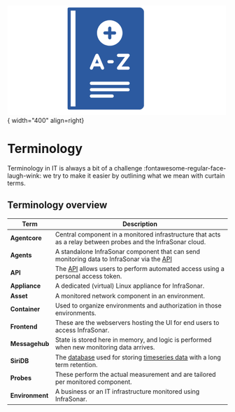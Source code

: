 ![Terminology](../images/application_terminology.png){ width="400" align=right}

# Terminology

Terminology in IT is always a bit of a challenge :fontawesome-regular-face-laugh-wink:
 we try to make it easier by outlining what we mean with curtain terms.

## Terminology overview

Term           | Description
---------------|----------------------------------------------------------
**Agentcore**  | Central component in a monitored infrastructure that acts as a relay between probes and the InfraSonar cloud.
**Agents**     | A standalone InfraSonar component that can send monitoring data to InfraSonar via the [API](../../api/overview)
**API**        | The [API](../../api/overview) allows users to perform automated access using a personal access token.
**Appliance**  | A dedicated (virtual) Linux appliance for InfraSonar.
**Asset**      | A monitored network component in an environment.
**Container**  | Used to organize environments and authorization in those environments.
**Frontend**   | These are the webservers hosting the UI for end users to access InfraSonar.
**Messagehub** | State is stored here in memory, and logic is performed when new monitoring data arrives.
**SiriDB**     | The [database](https://siridb.com) used for storing [timeseries data](https://en.wikipedia.org/wiki/Time_series) with a long term retention.
**Probes**     | These perform the actual measurement and are tailored per monitored component.
**Environment**| A business or an IT infrastructure monitored using InfraSonar.
